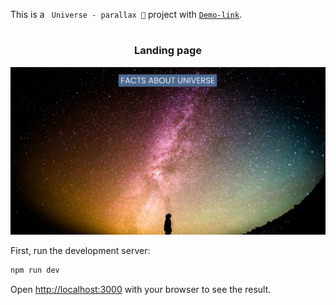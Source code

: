 This is a `  Universe - parallax 🌠 ` project with [`Demo-link`](https://649c59215267fd330a56da93--lively-licorice-c16a08.netlify.app/). 

# <h3 align="center">Landing page</h3>
![Alt text](public/landing_page.png)


First, run the development server:

```bash
npm run dev
```

Open [http://localhost:3000](http://localhost:3000) with your browser to see the result.
